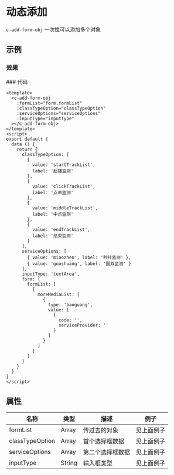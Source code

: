 # 动态添加

`c-add-form-obj`
一次性可以添加多个对象

## 示例

### 效果

<ClientOnly>
<Demo>
  <AddFormObjDemo/>
</Demo>
</ClientOnly>
### 代码

```vue
<template>
  <c-add-form-obj
    :formList="form.formList"
    :classTypeOption="classTypeOption"
    :serviceOptions="serviceOptions"
    :inputType="inputType"
  ></c-add-form-obj>
</template>
<script>
export default {
  data () {
    return {
      classTypeOption: [
        {
          value: 'startTrackList',
          label: '起播监测'
        },
        {
          value: 'clickTrackList',
          label: '点击监测'
        },
        {
          value: 'middleTrackList',
          label: '中点监测'
        },
        {
          value: 'endTrackList',
          label: '结束监测'
        }
      ],
      serviceOptions: [
        { value: 'miaozhen', label: '秒针监测' },
        { value: 'guoshuang', label: '国双监测' }
      ],
      inputType: 'textArea',
      form: {
        formList: [
          {
            moreMediaList: [
              {
                type: 'baoguang',
                value: [
                  {
                    code: '',
                    serviceProvider: ''
                  }
                ]
              }
            ]
          }
        ]
      }
    }
  }
}
</script>
```

## 属性

| 名称            | 类型   | 描述             | 例子       |
| --------------- | ------ | ---------------- | ---------- |
| formList        | Array  | 传过去的对象     | 见上面例子 |
| classTypeOption | Array  | 首个选择框数据   | 见上面例子 |
| serviceOptions  | Array  | 第二个选择框数据 | 见上面例子 |
| inputType       | String | 输入框类型       | 见上面例子 |
